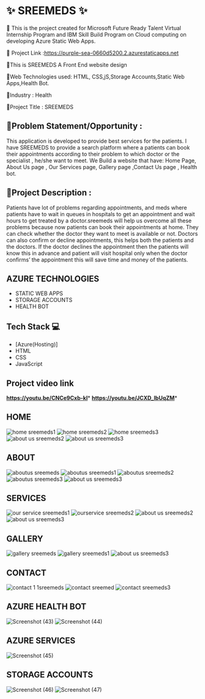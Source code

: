 # ✨ SREEMEDS ✨

📌 This is the project created for Microsoft Future Ready Talent Virtual Internship Program and IBM Skill Build Program on Cloud computing on developing Azure Static Web Apps.

🎯 Project Link :https://purple-sea-0660d5200.2.azurestaticapps.net

🚩This is SREEMEDS A Front End website design

📡Web Technologies used: HTML, CSS,jS,Storage Accounts,Static Web Apps,Health Bot.

💼Industry : Health

🚩Project Title : SREEMEDS

## 📙Problem Statement/Opportunity :
This application is developed to provide best services for the patients. I have SREEMEDS to provide a search platform where a patients can book their appointments according to their problem to which doctor or the specialist , he/she want to meet. We Build a website that have: Home Page, About Us page , Our Services page, Gallery page ,Contact Us page , Health bot.

## 📝Project Description :
Patients have lot of problems regarding appointments, and meds where patients have to wait in queues in hospitals to get an appointment and wait hours to get treated by a doctor.sreemeds will help us overcome all these problems because now patients can book their appointments at home. They can check whether the doctor they want to meet is available or not. Doctors can also confirm or decline appointments, this helps both the patients and the doctors. If the doctor declines the appointment then the patients will know this in advance and patient will visit hospital only when the doctor confirms’ the appointment this will save time and money of the patients.

## AZURE TECHNOLOGIES
  - STATIC WEB APPS
  - STORAGE ACCOUNTS
  - HEALTH BOT
## Tech Stack 💻

- [Azure(Hosting)]
- HTML
- CSS
- JavaScript

## Project video link

****https://youtu.be/CNCe9Cxb-kI*****
****https://youtu.be/JCXD_IbUqZM*****

## HOME
![home sreemeds1](https://user-images.githubusercontent.com/121965552/221413950-0c27a96e-19b0-4638-90bb-9d22db3c79e9.png)
![home sreemeds2](https://user-images.githubusercontent.com/121965552/221413991-745a2550-598a-485c-a411-be0e1ecf3c07.png)
![home sreemeds3](https://user-images.githubusercontent.com/121965552/221413999-61b65cc5-464e-44fc-bcb6-6dc66f254922.png)
![about us sreemeds2](https://user-images.githubusercontent.com/121965552/221414024-e2ecfc79-4462-40e1-895f-3a1e480d7029.png)
![about us sreemeds3](https://user-images.githubusercontent.com/121965552/221414049-8fa0ee4e-a639-4dc9-8c54-93c9e57e2bf2.png)


## ABOUT
![aboutus sreemeds](https://user-images.githubusercontent.com/121965552/221414086-3a05cf9b-528b-4751-833f-cca2f028c1c9.png)
![aboutus sreemeds1](https://user-images.githubusercontent.com/121965552/221414098-2a062f4e-95ac-4f4f-8c34-5c334ed2dc9b.png)
![aboutus sreemeds2](https://user-images.githubusercontent.com/121965552/221414110-8f0bd644-a0cf-4af8-8948-2a5d5e1fc113.png)
![aboutus sreemeds3](https://user-images.githubusercontent.com/121965552/221414113-73813009-8c3a-49fe-8cd7-4ae62d6a9ed6.png)
![about us sreemeds3](https://user-images.githubusercontent.com/121965552/221414119-ef3424f9-b0e7-4c70-a021-2b97695583aa.png)




## SERVICES
![our service sreemeds1](https://user-images.githubusercontent.com/121965552/221414164-0b5847de-d19c-45f3-9731-9cabccc0e7d8.png)
![ourservice sreemeds2](https://user-images.githubusercontent.com/121965552/221414175-5caa916b-d4ef-4f84-add9-618c616ff63d.png)
![about us sreemeds2](https://user-images.githubusercontent.com/121965552/221414193-d7dcde4a-97e9-4db2-aa11-44c6711d9642.png)
![about us sreemeds3](https://user-images.githubusercontent.com/121965552/221414202-7210b58b-b8bf-4e41-a490-6585bcd748d9.png)

## GALLERY
![gallery sreemeds](https://user-images.githubusercontent.com/121965552/221414226-f935fd6a-3f15-4cb8-8b6e-0b4add7355ec.png)
![gallery sreemeds1](https://user-images.githubusercontent.com/121965552/221414234-9e84e8a1-14c4-4940-96bb-59950c23bb28.png)
![about us sreemeds3](https://user-images.githubusercontent.com/121965552/221414247-8193523f-91be-429a-b1d3-e51bc028f6ae.png)

## CONTACT
![contact 1 1sreemeds](https://user-images.githubusercontent.com/121965552/221414268-2aaa0a44-7b7d-4027-b435-703c54d5708c.png)
![contact sreemed](https://user-images.githubusercontent.com/121965552/221414276-0def0ef4-1096-41de-b3ad-12dc1383bfb6.png)
![contact sreemeds3](https://user-images.githubusercontent.com/121965552/221414293-975a1603-e0f6-4dfc-9785-4f73b826a4cf.png)


## AZURE HEALTH BOT
![Screenshot (43)](https://user-images.githubusercontent.com/121965552/219843758-ef2ea574-9372-45f1-b045-f187efc6599b.png)
![Screenshot (44)](https://user-images.githubusercontent.com/121965552/219843764-021b835d-fe1d-43fd-93f7-47dd5a35d94b.png)

## AZURE SERVICES
![Screenshot (45)](https://user-images.githubusercontent.com/121965552/219843830-72d8883b-4e14-4bef-9a30-bac374e857ce.png)

## STORAGE ACCOUNTS
![Screenshot (46)](https://user-images.githubusercontent.com/121965552/219843837-f1137235-facd-4e2f-bc7b-bbfba4f42b14.png)
![Screenshot (47)](https://user-images.githubusercontent.com/121965552/219843844-d8069b2c-620a-4ac9-b1a2-1e63a98969d5.png)
